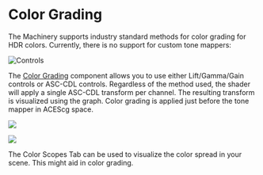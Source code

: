 # Color Grading

The Machinery supports industry standard methods for color grading for HDR colors. Currently, there is no support for custom tone mappers:

![Controls](https://www.dropbox.com/s/f51xt0yd696w3jv/tm_tut_color_grading_lgg_sop.png?dl=1)

The [Color Grading]({{docs}}plugins/default_render_pipe/color_grading.h.html) component allows you to use either Lift/Gamma/Gain controls or ASC-CDL controls. Regardless of the method used, the shader will apply a single ASC-CDL transform per channel. The resulting transform is visualized using the graph. Color grading is applied just before the tone mapper in ACEScg space.

![](https://www.dropbox.com/s/v8xm2u9ln0dy065/tm_tut_color_grading_flow.png?dl=1)

![](https://www.dropbox.com/s/9080y9197sr1p5v/tm_tut_color_grading_tools.png?dl=1)

The Color Scopes Tab can be used to visualize the color spread in your scene. This might aid in color grading. 
